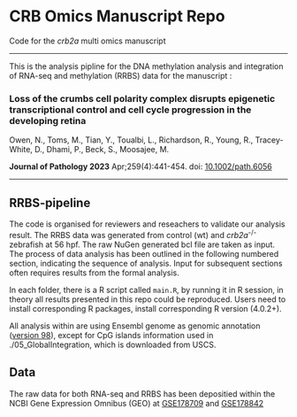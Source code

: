 # CRB Omics Manuscript Repo
Code for the _crb2a_ multi omics manuscript


---
This is the analysis pipline for the DNA methylation analysis and integration of RNA-seq and methylation (RRBS) data for the manuscript :

### Loss of the crumbs cell polarity complex disrupts epigenetic transcriptional control and cell cycle progression in the developing retina

Owen, N., Toms, M., Tian, Y., Toualbi, L., Richardson, R., Young, R., Tracey-White, D., Dhami, P.,  Beck, S., Moosajee, M.

__Journal of Pathology 2023__ Apr;259(4):441-454. doi: [10.1002/path.6056](https://doi.org/10.1002/path.6056)

---

## RRBS-pipeline


 The code is organised for reviewers and reseachers to validate our analysis result. The RRBS data was generated from control (wt) and _crb2a_<sup>-/-</sup> zebrafish at 56 hpf. The raw NuGen generated bcl file are taken as input. The process of data analysis has been outlined in the following numbered section, indicating the sequence of analysis. Input for subsequent sections often requires results from the formal analysis.

In each folder, there is a R script called `main.R`, by running it in R session, in theory all results presented in this repo could be reproduced. Users need to install corresponding R packages, install corresponding R version (4.0.2+).

All analysis within are using Ensembl genome as genomic annotation ([version 98](ftp://ftp.ensembl.org/pub/release-98/)), except for CpG islands information used in ./05_GlobalIntegration, which is downloaded from USCS.




## Data

The raw data for both RNA-seq and RRBS has been depositied within the NCBI Gene Expression Omnibus (GEO) at [GSE178709](https://www.ncbi.nlm.nih.gov/geo/query/acc.cgi?acc=GSE178709) and [GSE178842](https://www.ncbi.nlm.nih.gov/geo/query/acc.cgi?acc=GSE178842)



